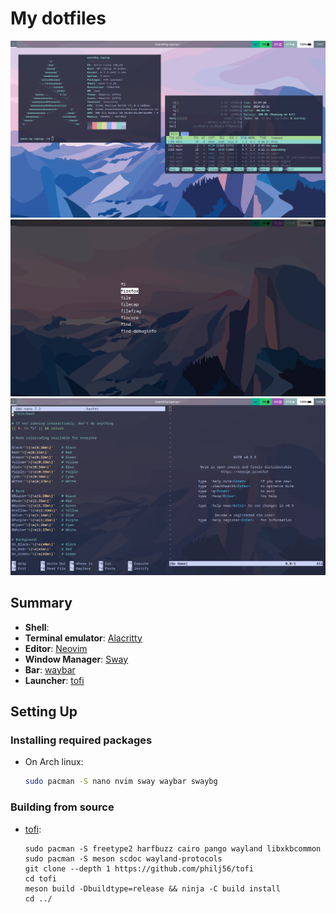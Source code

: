 # My dotfiles

![screenshot-1](.github/screenshot-1.png)
![screenshot-2](.github/screenshot-2.png)
![screenshot-3](.github/screenshot-3.png)

## Summary
- **Shell**: 
- **Terminal emulator**: [Alacritty](https://github.com/alacritty/alacritty)
- **Editor**: [Neovim](https://neovim.io/)
- **Window Manager**: [Sway](https://swaywm.org/)
- **Bar**: [waybar](https://github.com/Alexays/Waybar)
- **Launcher**: [tofi](https://github.com/philj56/tofi)

## Setting Up
### Installing required packages
- On Arch linux:
  ```bash
  sudo pacman -S nano nvim sway waybar swaybg
  ```

### Building from source
- [tofi](https://github.com/philj56/tofi):
  ```
  sudo pacman -S freetype2 harfbuzz cairo pango wayland libxkbcommon
  sudo pacman -S meson scdoc wayland-protocols
  git clone --depth 1 https://github.com/philj56/tofi
  cd tofi
  meson build -Dbuildtype=release && ninja -C build install
  cd ../
  ```
